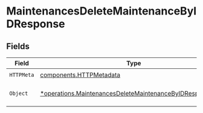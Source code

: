 # MaintenancesDeleteMaintenanceByIDResponse


## Fields

| Field                                                                                                                                 | Type                                                                                                                                  | Required                                                                                                                              | Description                                                                                                                           |
| ------------------------------------------------------------------------------------------------------------------------------------- | ------------------------------------------------------------------------------------------------------------------------------------- | ------------------------------------------------------------------------------------------------------------------------------------- | ------------------------------------------------------------------------------------------------------------------------------------- |
| `HTTPMeta`                                                                                                                            | [components.HTTPMetadata](../../models/components/httpmetadata.md)                                                                    | :heavy_check_mark:                                                                                                                    | N/A                                                                                                                                   |
| `Object`                                                                                                                              | [*operations.MaintenancesDeleteMaintenanceByIDResponseBody](../../models/operations/maintenancesdeletemaintenancebyidresponsebody.md) | :heavy_minus_sign:                                                                                                                    | The request has succeeded.                                                                                                            |